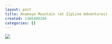 ```yaml
---
layout: post
title: Anamuya Mountain (at ZipLine Adventures)
created: 1366409166
categories: []
---
```

<img src="http://24.media.tumblr.com/a623387e76b5de6d26a7a216314c131a/tumblr_mliw27aNW91rsr8w3o1_500.jpg"/><br/><br/>
